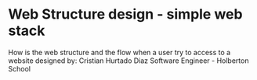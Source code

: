 # Web Structure design - simple web stack
How is the web structure and the flow when a user try to access to a website
designed by: Cristian Hurtado Diaz
Software Engineer - Holberton School